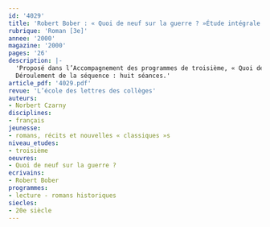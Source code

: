```yaml
---
id: '4029'
title: 'Robert Bober : « Quoi de neuf sur la guerre ? »Étude intégrale (séquence)'
rubrique: 'Roman [3e]'
annee: '2000'
magazine: '2000'
pages: '26'
description: |-
  'Proposé dans l’Accompagnement des programmes de troisième, « Quoi de neuf sur la guerre ? » est un roman pour lequel les pistes d’exploitation sont nombreuses. On peut l’envisager dans un cadre interdisciplinaire, avec le professeur d’histoire. On peut aussi l’étudier dans le cadre du cours de français, comme roman contemporain mettant en œuvre diverses techniques et procédés, à commencer par la multiplicité des points de vue et le relativisme qu’elle induit. L’étude proposée ici combine ces approches. Les procédés sont analysés pour autant qu’ils éclairent l’arrière-plan historique. Dans ce roman pudique et émouvant, l’événement central est la Seconde Guerre mondiale. Pourtant, le conflit dévastateur qui a décimé la communauté juive n’apparaît que de façon indirecte ou elliptique. Dans l’atelier de confection qui sert de cadre essentiel au roman, ses conséquences seules se perçoivent. Ce lieu unique et le mode de communication qu’il suppose, la conversation, permettent de lire ce roman comme une pièce de théâtre. Mais aussi de comprendre le désir de dire, de transmettre, pour montrer que la vie a repris ses droits et, avec elle, le désir d’être heureux.
  Déroulement de la séquence : huit séances.'
article_pdf: '4029.pdf'
revue: 'L’école des lettres des collèges'
auteurs:
- Norbert Czarny
disciplines:
- français
jeunesse:
- romans, récits et nouvelles « classiques »s
niveau_etudes:
- troisième
oeuvres:
- Quoi de neuf sur la guerre ?
ecrivains:
- Robert Bober
programmes:
- lecture - romans historiques
siecles:
- 20e siècle
---
```

